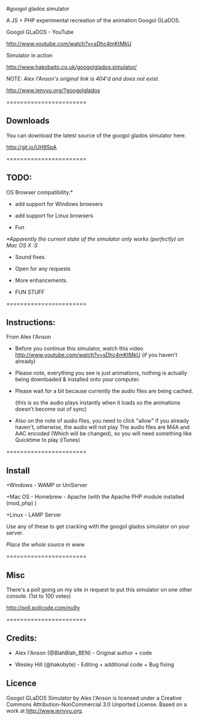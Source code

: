 #googol glados simulator



A JS + PHP experimental recreation of the animation Googol GLaDOS.


Googol GLaDOS - YouTube

http://www.youtube.com/watch?v=sDhc4mKtMkU


Simulator in action

http://www.hakobaito.co.uk/googolglados:simulator/


NOTE: _Alex I'Anson's original link is 404'd and does not exist._

http://www.ienvyu.org/?googolglados

=======================


Downloads
-

You can download the latest source of the googol glados simulator here.

http://git.io/UH9SpA


=======================

TODO:
-

OS Browser compatibility.*

+ add support for Windows browsers
+ add support for Linux browsers

+ Fun

_*Apparently the current state of the simulator only works (perfectly) on Mac OS X :S_

+ Sound fixes.

+ Open for any requests

+ More enhancements.

+ FUN STUFF


=======================


Instructions:
-
From Alex I'Anson

+ Before you continue this simulator, watch this video http://www.youtube.com/watch?v=sDhc4mKtMkU 
  (if you haven't already)

+ Please note, everything you see is just animations, nothing is actually being downloaded & installed onto your computer.

+ Please wait for a bit because currently the audio files are being cached.

  (this is so the audio plays instantly when it loads so the animations doesn't become out of sync)

+ Also on the note of audio files, you need to click "allow" if you already haven't, otherwise,
the audio will not play The audio files are M4A and AAC encoded (Which will be changed), so you will need something like Quicktime to play (iTunes)

=======================

Install
-

+Windows - WAMP or UniServer

+Mac OS - Homebrew - Apache (with the Apache PHP module installed (mod_php) )

+Linux - LAMP Server

Use any of these to get cracking with the googol glados simulator on your server.

_Place the whole source in www_

=======================


Misc
- 

There's a poll going on my site in request to put this simulator on one other console.
(1st to 100 votes)

http://poll.pollcode.com/nu9y

=======================


Credits:
-

+ Alex I'Anson (@BlahBlah_BEN) - Original author + code

+ Wesley Hill (@hakobyte) - Editing + additional code + Bug fixing

<insert name here>

Licence
-

Googol GLaDOS Simulator by Alex I'Anson is licensed under a Creative Commons Attribution-NonCommercial 3.0 Unported License.
Based on a work at http://www.ienvyu.org.

